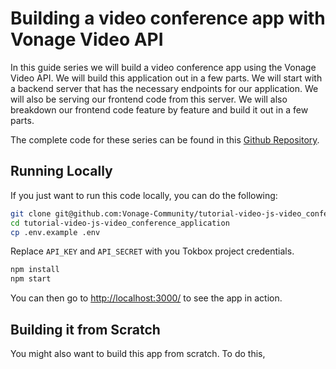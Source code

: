 # Building a video conference app with Vonage Video API

In this guide series we will build a video conference app using the Vonage Video API. We will build this application out in a few parts. We will start with a backend server that has the necessary endpoints for our application. We will also be serving our frontend code from this server. We will also breakdown our frontend code feature by feature and build it out in a few parts. 

The complete code for these series can be found in this [Github Repository](https://github.com/Vonage-Community/tutorial-video-js-video_conference_application). 


## Running Locally

If you just want to run this code locally, you can do the following:

```bash
git clone git@github.com:Vonage-Community/tutorial-video-js-video_conference_application.git
cd tutorial-video-js-video_conference_application
cp .env.example .env
```

Replace `API_KEY` and `API_SECRET` with you Tokbox project credentials. 

```bash
npm install
npm start
```

You can then go to [http://localhost:3000/](http://localhost:3000/) to see the app in action.

## Building it from Scratch

You might also want to build this app from scratch. To do this, 
